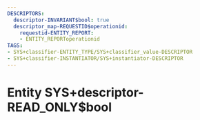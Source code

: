 ```yaml
---
DESCRIPTORS:
  descriptor-INVARIANT$bool: true
  descriptor_map-REQUESTID$operationid:
    requestid-ENTITY_REPORT:
    - ENTITY_REPORToperationid
TAGS:
- SYS+classifier-ENTITY_TYPE/SYS+classifier_value-DESCRIPTOR
- SYS+classifier-INSTANTIATOR/SYS+instantiator-DESCRIPTOR
---
```

# Entity SYS+descriptor-READ_ONLY$bool

